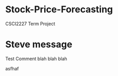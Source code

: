 # Stock-Price-Forecasting
CSCI2227 Term Project

Steve message
=======
Test Comment
blah blah blah

asfhaf